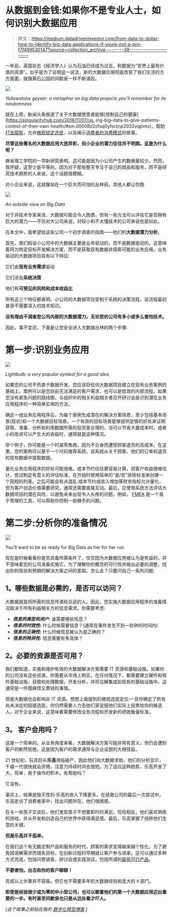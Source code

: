 # 从数据到金钱:如果你不是专业人士，如何识别大数据应用

> 原文：<https://medium.datadriveninvestor.com/from-data-to-dollar-how-to-identify-big-data-applications-if-youre-not-a-pro-f7f499530147?source=collection_archive---------39----------------------->

一年前，英国杂志《经济学人》认为石油已经成为过去，称数据为“世界上最有价值的资源”。似乎是为了证明这一说法，新的大数据应用彻底改变了我们生活的方方面面，就像黄石公园的间歇泉一样不断涌现。

![](img/96b83c7bdfe43d6a34cd826c6cbe0257.png)

*Yellowstone geyser: a metaphor on big data projects you’ll remember for its randomness*

就在上周，新闻头条报道了关于大数据使患者能够[控制自己的健康](https://singularityhub.com/2018/11/07/us, ing-big-data-to-give-patients-control-of-their-own-health/#sm.00008z2ofxq0yfsrznp2932vqpimx)，帮助[打击腐败](https://www.thesierraleonetelegraph.com/scientists-in-sierra-leone-use-big-data-to-fight-corruption/)，允许[微观锁定选民](https://www.cbsnews.com/news/election-campaigns-big-data-analytics/)，以及揭示[消费者的消费模式](https://www.proactiveinvestors.co.uk/companies/news/208727/location-sciences-brings-big-data-to-bear-on-consumer-movements-208727.html)的故事。

**尽管这些著名的大数据应用大放异彩，但小企业的潜力往往并不明朗。这是为什么呢？**

麻省理工学院的一项新研究表明，这可能是因为小公司产生的数据量较少。然而，我怀疑，这至少是平等的，因为对于那些整天专注于自己的商品和服务，而不是研究技术趋势的人来说，这个话题很模糊。

对小企业来说，这就像站在一个巨大而可怕的丛林前。其他人都让你跑

![](img/f0412de04619e8859c8000694b0740e8.png)

*An outside view on Big Data*

对于非技术专家来说，大数据可能会令人困惑，但有一些方法可以评估它是否拥有巨大的潜力——不仅对大公司来说，对较小和不太懂技术的公司来说也是如此。

在本文中，我希望给这些公司一个初步调查的指南——他们的**大数据潜力分析**。

首先，我们假设小公司中的大数据主要是业务驱动的，而不是数据驱动的。这意味着将为特定目标开发解决方案，而不是获取现有数据并探索可能的业务应用。业务驱动的大数据项目具有以下特征:

它们由**现有业务需求**驱动

它们涉及**系统决策**

他们有**可预见的风险和成本收益比**

所有这三个特征都表明，小公司的大数据项目受制于系统的决策流程，该流程最初甚至不需要深入的技术知识。

**没有理由不调查您公司内部的大数据潜力，无论您的公司有多小或多么害怕技术。**

因此，事不宜迟，下面是让您安全进入大数据丛林的两个步骤:

# **第一步:**识别**业务应用**

![](img/aa5e974742ab62f7cded2716d2f517ea.png)

*Lightbulb: a very popular symbol for a good idea*

如果您的公司不热衷于数据开发，您应该将任何大数据项目建立在现有业务案例的基础上。案例可以是您目前无法满足的客户需求，也可以是低效的内部流程。如果您没有紧急问题的路线图，与组织中的相关利益相关者召开研讨会是识别潜在业务应用程序的一种简单实用的方法。

确定一组业务应用程序后，为每个案例生成潜在的解决方案场景，至少包括基本场景(现状)和一个大数据目标场景。一个有效的目标场景能够提供足够的好处来证明获取、准备、分析和利用数据所需的投资是合理的。当可以节省大量成本时，或者小的改进可以产生大的收益时，通常就是这种情况。

举个例子，你可能是一个时装零售商，因为不合身而遭受顾客退货的高成本。在这里，您的案例可以基于一个尺码推荐系统，该系统从关于顾客、他们的订单和退货的现有数据中提取数据。

量化业务应用程序的好处可能很难。成本节约往往更容易计算，但客户收益很难估计。尝试制定有意义的评估标准，在开始时使用简单的“是/否”排除标准来创建一个简短的列表。之后可能会有点混乱:成本节约或收入增加等财务指标允许量化，但为客户创造价值需要研究，通常还需要直接互动。最后，应使用系统方法评估大数据项目的潜在风险，以避免未来出现令人头疼的问题。例如， [FMEA](http://asq.org/learn-about-quality/process-analysis-tools/overview/fmea.html) 是一个易于管理的工具，可以帮助你控制一些棘手的问题。

# **第二步:分析你的准备情况**

![](img/1b3abf328674db0b865a40b964f68d6b.png)

You’ll want to be as ready for Big Data as her for her run

现在是时候看看你是否具备所需条件了。仅仅因为大数据应用被认为是有益的，并不意味着您的公司准备实施它。为了理解你的概念的可行性并做出必要的调整，找出你的现状和预期的解决方案之间的差距。怎么会？只要问自己一系列问题:

## **1。哪些数据是必需的，是否可以访问？**

大数据就是将所需的信息传递给合适的人。因此，您实施大数据应用程序的准备情况取决于所有利益相关方的信息需求。你需要考虑:

*   ***信息的类型和用户:*** 谁需要哪些信息？
*   ***信息的时效性:*** 什么时候需要信息？(通常在事件发生不到一秒钟的时间内)
*   ***信息的正确性:*** 什么时候信息被认为是正确的？
*   ***信息的特异性:*** 信息需要有多具体？

## **2。必要的资源是否可用？**

我们都知道，实施和维护有效的大数据解决方案需要 IT 资源和基础设施。如果你的公司没有这些资源，你需要从市场上购买。在任何情况下，都需要建立硬件和软件基础设施，获取和处理数据，开发分析，并将见解集成到现有的基础设施中。这通常是一件既麻烦又费钱的事情。

但是大数据也会影响非 IT 资源。想想上面提到的微观选民定位:一旦你确定了所有尚未决定的摇摆选民，你仍然需要人力去他们家说服他们实际上投票给你的候选人。对于企业来说，这意味着需要修改业务流程和开发新的绩效衡量标准。

## **3。** **客户会用吗？**

这是一个简单的。从业务角度来看，大数据解决方案可能非常有意义，但仍会遭到客户的断然拒绝。这是因为客户的需求通常与企业设想的大相径庭。

21 世纪初，玩具巨头**乐高**濒临破产，因此他们向大数据求助。他们的分析显示，千禧一代很快就会厌倦，注意力持续时间也很短。为了适应这种趋势，乐高开发了大，简单，易于操作的积木。有帮助吗？

它没有。

事实上，结果是毁灭性的:乐高的收入下降更多。在拯救公司的最后一次尝试中，乐高走访了消费者家中，找出问题所在。他们很困惑。

在与一些孩子交谈后，他们发现孩子不想要即时的满足。恰恰相反，他们喜欢熟练的游戏，并从开发和创造自己的世界中获得满足感。最后，乐高掌握了扭转他们生意的关键。

**但是乐高并不孤单。**

在我们这个有无数定制产品和服务的时代，顾客的需求变得越来越个性化。为了避免因误解需求而错失目标，在创新过程的早期就让客户参与进来。这可以通过多种方式完成，包括问卷调查、研讨会或实践测试，包括所谓的[最低可行产品](https://www.techopedia.com/definition/27809/minimum-viable-product-mvp)。

**不要害怕，出去和你的客户聊聊！**

完成以上步骤并不容易。但它也不需要多年的大数据经验和庞大的 it 部门。

**即使是经验很少或为零的中小型公司，也可以朝着他们的第一个大数据应用迈出重要的一步。有时甚至间歇泉也只是从远处看才吓人。**

*(这个故事之前贴在我的* [*数字化转型博客*](https://www.posseltresearch.com/digital-transformation-blog/) *)*